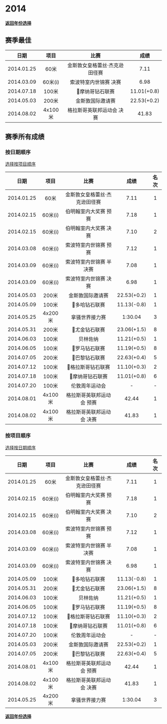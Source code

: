 # 2014

**[返回年份选择](../Results.md)**

## 赛季最佳

|    日期    |  项目   |             比赛              |    成绩     |
| :--------: | :-----: | :---------------------------: | :---------: |
| 2014.01.25 |  60米   | 金斯敦女皇格蕾丝·杰克逊田径赛 |    7.11     |
| 2014.03.09 | 60米(i) |     索波特室内世锦赛 决赛     |    6.98     |
| 2014.07.18 |  100米  |        💎摩纳哥钻石联赛        | 11.01(+0.8) |
| 2014.05.03 |  200米  |       金斯敦国际邀请赛        | 22.53(+0.2) |
| 2014.08.02 | 4x100米 |   格拉斯哥英联邦运动会 决赛   |    41.83    |

## 赛季所有成绩

### 按日期顺序<a id='1'></a>

[选择按项目顺序](#2)

|    日期    |  项目   |             比赛              |    成绩     | 名次 |
| :--------: | :-----: | :---------------------------: | :---------: | :--: |
| 2014.01.25 |  60米   | 金斯敦女皇格蕾丝·杰克逊田径赛 |    7.11     |  1   |
| 2014.02.15 | 60米(i) |     伯明翰室内大奖赛 预赛     |    7.18     |  1   |
| 2014.02.15 | 60米(i) |     伯明翰室内大奖赛 决赛     |    7.10     |  2   |
| 2014.03.08 | 60米(i) |     索波特室内世锦赛 预赛     |    7.12     |  1   |
| 2014.03.09 | 60米(i) |    索波特室内世锦赛 半决赛    |    7.08     |  1   |
| 2014.03.09 | 60米(i) |     索波特室内世锦赛 决赛     |    6.98     |  1   |
| 2014.05.03 |  200米  |       金斯敦国际邀请赛        | 22.53(+0.2) |  1   |
| 2014.05.09 |  100米  |         💎多哈钻石联赛         | 11.13(-0.8) |  1   |
| 2014.05.25 | 4x200米 |        拿骚世界接力赛         |   1:30.04   |  3   |
| 2014.05.31 |  200米  |         💎尤金钻石联赛         | 23.06(+1.5) |  8   |
| 2014.06.03 |  100米  |           贝林佐纳            | 11.21(+0.5) |  1   |
| 2014.06.05 |  100米  |         💎罗马钻石联赛         | 11.19(+0.5) |  8   |
| 2014.07.05 |  200米  |         💎巴黎钻石联赛         | 22.63(+0.4) |  5   |
| 2014.07.12 |  100米  |       💎格拉斯哥钻石联赛       | 11.10(+0.3) |  2   |
| 2014.07.18 |  100米  |        💎摩纳哥钻石联赛        | 11.01(+0.8) |  6   |
| 2014.07.20 |  100米  |        伦敦周年运动会         |      -      |  -   |
| 2014.08.01 | 4x100米 |   格拉斯哥英联邦运动会 预赛   |    42.44    |  1   |
| 2014.08.02 | 4x100米 |   格拉斯哥英联邦运动会 决赛   |    41.83    |  1   |

### 按项目顺序<a id='2'></a>

[选择按日期顺序](#1)

|    日期    |  项目   |             比赛              |    成绩     | 名次 |
| :--------: | :-----: | :---------------------------: | :---------: | :--: |
| 2014.01.25 |  60米   | 金斯敦女皇格蕾丝·杰克逊田径赛 |    7.11     |  1   |
| 2014.02.15 | 60米(i) |     伯明翰室内大奖赛 预赛     |    7.18     |  1   |
| 2014.02.15 | 60米(i) |     伯明翰室内大奖赛 决赛     |    7.10     |  2   |
| 2014.03.08 | 60米(i) |     索波特室内世锦赛 预赛     |    7.12     |  1   |
| 2014.03.09 | 60米(i) |    索波特室内世锦赛 半决赛    |    7.08     |  1   |
| 2014.03.09 | 60米(i) |     索波特室内世锦赛 决赛     |    6.98     |  1   |
| 2014.05.09 |  100米  |         💎多哈钻石联赛         | 11.13(-0.8) |  1   |
| 2014.05.31 |  200米  |         💎尤金钻石联赛         | 23.06(+1.5) |  8   |
| 2014.06.03 |  100米  |           贝林佐纳            | 11.21(+0.5) |  1   |
| 2014.06.05 |  100米  |         💎罗马钻石联赛         | 11.19(+0.5) |  8   |
| 2014.07.12 |  100米  |       💎格拉斯哥钻石联赛       | 11.10(+0.3) |  2   |
| 2014.07.18 |  100米  |        💎摩纳哥钻石联赛        | 11.01(+0.8) |  6   |
| 2014.07.20 |  100米  |        伦敦周年运动会         |      -      |  -   |
| 2014.05.03 |  200米  |       金斯敦国际邀请赛        | 22.53(+0.2) |  1   |
| 2014.07.05 |  200米  |         💎巴黎钻石联赛         | 22.63(+0.4) |  5   |
| 2014.08.01 | 4x100米 |   格拉斯哥英联邦运动会 预赛   |    42.44    |  1   |
| 2014.08.02 | 4x100米 |   格拉斯哥英联邦运动会 决赛   |    41.83    |  1   |
| 2014.05.25 | 4x200米 |        拿骚世界接力赛         |   1:30.04   |  3   |

**[返回年份选择](../Results.md)**